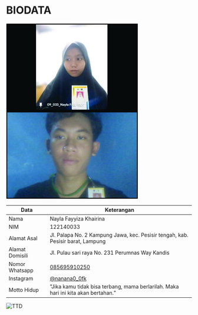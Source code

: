 # BIODATA

![Foto](033_foto.jpg)

| Data            | Keterangan |
| --------------- | ------------- |
| Nama            | Nayla Fayyiza Khairina |
| NIM             | 122140033 |
| Alamat Asal     | Jl. Palapa No. 2 Kampung Jawa, kec. Pesisir tengah, kab. Pesisir barat, Lampung |
| Alamat Domisili | Jl. Pulau sari raya No. 231 Perumnas Way Kandis |
| Nomor Whatsapp  | [085695910250](https://wa.me/+6285695910250) |
| Instagram       | [@nanana0_0fk](https://instagram.com/nanana0_0fk) |
| Motto Hidup     | "Jika kamu tidak bisa terbang, mama berlarilah. Maka hari ini kita akan bertahan." |

![TTD](033_ttd.jpg)
